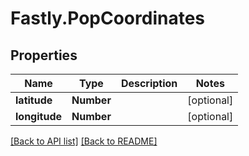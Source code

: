 # Fastly.PopCoordinates

## Properties

Name | Type | Description | Notes
------------ | ------------- | ------------- | -------------
**latitude** | **Number** |  | [optional] 
**longitude** | **Number** |  | [optional] 


[[Back to API list]](../../README.md#endpoints) [[Back to README]](../../README.md)
